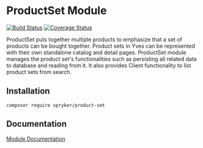 # ProductSet Module
[![Build Status](https://travis-ci.org/spryker/ProductSet.svg)](https://travis-ci.org/spryker/ProductSet)
[![Coverage Status](https://coveralls.io/repos/github/spryker/ProductSet/badge.svg)](https://coveralls.io/github/spryker/ProductSet)

ProductSet puts together multiple products to emphasize that a set of products can be bought together. Product sets in Yves can be represented with their own standalone catalog and detail pages. ProductSet module manages the product set's functionalities such as persisting all related data to database and reading from it. It also provides Client functionality to list product sets from search.

## Installation

```
composer require spryker/product-set
```

## Documentation

[Module Documentation](https://academy.spryker.com/developing_with_spryker/module_guide/products/product_set.html)
